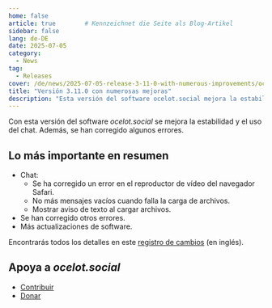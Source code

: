 ```yaml
---
home: false
article: true        # Kennzeichnet die Seite als Blog-Artikel
sidebar: false
lang: de-DE
date: 2025-07-05
category:
  - News
tag:
  - Releases
cover: /de/news/2025-07-05-release-3-11-0-with-numerous-improvements/ocelot-social-release-v3-11-0.jpg
title: "Versión 3.11.0 con numerosas mejoras"
description: "Esta versión del software ocelot.social mejora la estabilidad y el uso del chat y corrige algunos errores."
---
```


Con esta versión del software *ocelot.social* se mejora la estabilidad y el uso del chat.
Además, se han corregido algunos errores.

## Lo más importante en resumen

- Chat:
  - Se ha corregido un error en el reproductor de vídeo del navegador Safari.
  - No más mensajes vacíos cuando falla la carga de archivos.
  - Mostrar aviso de texto al cargar archivos.
- Se han corregido otros errores.
- Más actualizaciones de software.

Encontrarás todos los detalles en este [registro de cambios](https://github.com/Ocelot-Social-Community/Ocelot-Social/releases/tag/3.11.0) (en inglés).

## Apoya a *ocelot.social*

- [Contribuir](/es/contribute/)
- [Donar](/es/donate/)
